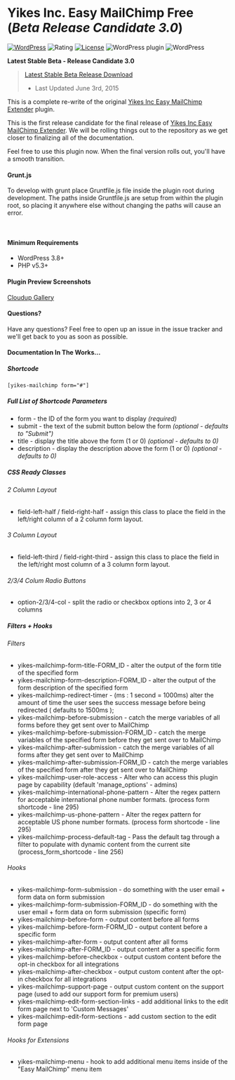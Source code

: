 Yikes Inc. Easy MailChimp Free (*Beta Release Candidate 3.0*)
=====================

[![WordPress](https://img.shields.io/wordpress/plugin/dt/yikes-inc-easy-mailchimp-extender.svg)]()
![Rating](https://img.shields.io/wordpress/plugin/r/yikes-inc-easy-mailchimp-extender.svg)
[![License](https://poser.pugx.org/yikesinc/yikes-inc-easy-mailchimp-extender/license)](https://packagist.org/packages/yikesinc/yikes-inc-easy-mailchimp-extender)
![WordPress plugin](https://img.shields.io/wordpress/plugin/v/yikes-inc-easy-mailchimp-extender.svg)
![WordPress](https://img.shields.io/wordpress/v/yikes-inc-easy-mailchimp-extender.svg)

<strong>Latest Stable Beta - Release Candidate 3.0</strong>

> [Latest Stable Beta Release Download](https://cldup.com/TXlbe0izFH.zip)
> - Last Updated June 3rd, 2015

This is a complete re-write of the original [Yikes Inc Easy MailChimp Extender](https://wordpress.org/plugins/yikes-inc-easy-mailchimp-extender/) plugin.

This is the first release candidate for the final release of [Yikes Inc Easy MailChimp Extender](https://wordpress.org/plugins/yikes-inc-easy-mailchimp-extender/). We will be rolling things out to the repository as we get closer to finalizing all of the documentation.

Feel free to use this plugin now. When the final version rolls out, you'll have a smooth transition.

#### Grunt.js

To develop with grunt place Gruntfile.js file inside the plugin root during development. The paths inside Gruntfile.js are setup from within the plugin root, so placing it anywhere else without changing the paths will cause an error.

<br />

#### Minimum Requirements
- WordPress 3.8+ 
- PHP v5.3+

#### Plugin Preview Screenshots
[Cloudup Gallery](https://cloudup.com/cBKo-0D2HTV)

#### Questions?
Have any questions? Feel free to open up an issue in the issue tracker and we'll get back to you as soon as possible.


#### Documentation In The Works...

##### Shortcode

`[yikes-mailchimp form="#"]`

##### Full List of Shortcode Parameters
- form - the ID of the form you want to display *(required)*
- submit - the text of the submit button below the form *(optional - defaults to "Submit")*
- title - display the title above the form (1 or 0) *(optional - defaults to 0)*
- description - display the description above the form (1 or 0) *(optional - defaults to 0)*

##### CSS Ready Classes

###### 2 Column Layout
- field-left-half / field-right-half - assign this class to place the field in the left/right column of a 2 column form layout.

###### 3 Column Layout
- field-left-third / field-right-third - assign this class to place the field in the left/right most column of a 3 column form layout. 

###### 2/3/4 Colum Radio Buttons
- option-2/3/4-col - split the radio or checkbox options into 2, 3 or 4 columns


##### Filters + Hooks

###### Filters
- yikes-mailchimp-form-title-FORM_ID - alter the output of the form title of the specified form
- yikes-mailchimp-form-description-FORM_ID - alter the output of the form description of the specified form
- yikes-mailchimp-redirect-timer - (ms : 1 second = 1000ms) alter the amount of time the user sees the success message before being redirected ( defaults to 1500ms );
- yikes-mailchimp-before-submission - catch the merge variables of all forms before they get sent over to MailChimp
- yikes-mailchimp-before-submission-FORM_ID - catch the merge variables of the specified form before they get sent over to MailChimp
- yikes-mailchimp-after-submission - catch the merge variables of all forms after they get sent over to MailChimp
- yikes-mailchimp-after-submission-FORM_ID - catch the merge variables of the specified form after they get sent over to MailChimp
- yikes-mailchimp-user-role-access - Alter who can access this plugin page by capability (default 'manage_options' - admins)
- yikes-mailchimp-international-phone-pattern - Alter the regex pattern for acceptable international phone number formats. (process form shortcode - line 295)
- yikes-mailchimp-us-phone-pattern - Alter the regex pattern for acceptable US phone number formats. (process form shortcode - line 295)
- yikes-mailchimp-process-default-tag - Pass the default tag through a filter to populate with dynamic content from the current site (process_form_shortcode - line 256)

###### Hooks
- yikes-mailchimp-form-submission - do something with the user email + form data on form submission
- yikes-mailchimp-form-submission-FORM_ID - do something with the user email + form data on form submission (specific form)
- yikes-mailchimp-before-form - output content before all forms
- yikes-mailchimp-before-form-FORM_ID - output content before a specific form
- yikes-mailchimp-after-form - output content after all forms
- yikes-mailchimp-after-FORM_ID - output content after a specific form
- yikes-mailchimp-before-checkbox - output custom content before the opt-in checkbox for all integrations
- yikes-mailchimp-after-checkbox - output custom content after the opt-in checkbox for all integrations
- yikes-mailchimp-support-page - output custom content on the support page (used to add our support form for premium users)
- yikes-mailchimp-edit-form-section-links - add additional links to the edit form page next to 'Custom Messages'
- yikes-mailchimp-edit-form-sections	- add custom section to the edit form page

###### Hooks for Extensions
- yikes-mailchimp-menu - hook to add additional menu items inside of the "Easy MailChimp" menu item
